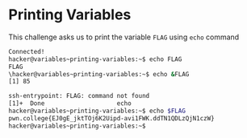 # Printing Variables
This challenge asks us to print the variable `FLAG` using `echo` command
```bash
Connected!
hacker@variables~printing-variables:~$ echo FLAG
FLAG
\hacker@variables~printing-variables:~$ echo &FLAG
[1] 85

ssh-entrypoint: FLAG: command not found
[1]+  Done                    echo
hacker@variables~printing-variables:~$ echo $FLAG
pwn.college{EJ0gE_jktTOj6K2Uipd-avi1FWK.ddTN1QDLzQjN1czW}
hacker@variables~printing-variables:~$
```
